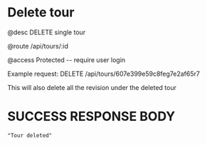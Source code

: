 # Delete tour
@desc DELETE single tour

@route /api/tours/:id

@access Protected -- require user login

Example request: DELETE /api/tours/607e399e59c8feg7e2af65r7

This will also delete all the revision under the deleted tour

# SUCCESS RESPONSE BODY
```
"Tour deleted"
```